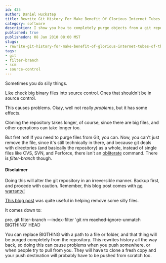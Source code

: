 ```yaml
--- 
id: 435
author: Daniel Huckstep
title: Rewrite Git History For Make Benefit Of Glorious Internet Tubes Of The World
category: software
description: I show you how to completely purge objects from a git repository. Use with care!
published: true
publishedon: 08 Jan 2010 08:00 MST
slugs: 
- rewrite-git-history-for-make-benefit-of-glorious-internet-tubes-of-the-world
tags: 
- git
- filter-branch
- scm
- source-control
---
```

Sometimes you do silly things.

Like check big binary files into source control. Ones that shouldn't be
in source control.

This causes problems. Okay, well not really *problems*, but it has some
effects.

Cloning the repository takes longer, of course, since there are big
files, and other operations can take longer too.

But fret not! If you need to purge files from Git, you can. Now, you
can't just remove the file, since it's still technically in there, and
because git deals with directories (and basically the repository) as a
whole, instead of single files like CVS, SVN, and Perforce, there isn't
an
[obliterate](http://www.perforce.com/perforce/doc.091/manuals/cmdref/obliterate.html)
command. There is *filter-branch* though.

#### Disclaimer

Doing this will alter the git repository in an irreversible manner.
Backup first, and procede with caution. Remember, this blog post comes
with [no warranty!](http://blog.darkhax.com/disclaimer)

[This blog
post](http://mocra.com/blog/2009/05/21/rewriting-history-in-git/) was
quite useful in helping remove some silly files.

It comes down to:

pre. git filter-branch —index-filter 'git rm ~~rcached~~-ignore-unmatch
BIGTHING' HEAD

You can replace BIGTHING with a path to a file or folder, and that thing
will be purged completely from the repository. This rewrites history all
the way back, so doing this can cause problems when you push somewhere,
or when people try to pull from you. They will have to clone a fresh
copy and your push destination will probably have to be pushed from
scratch too.
